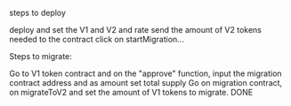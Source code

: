 steps to deploy

deploy and set the V1 and V2 and rate
send the amount of V2 tokens needed to the contract
click on startMigration...


Steps to migrate:

Go to V1 token contract and on the "approve" function, input the migration contract address and as amount set total supply
Go on migration contract, on migrateToV2 and set the amount of V1 tokens to migrate.
DONE